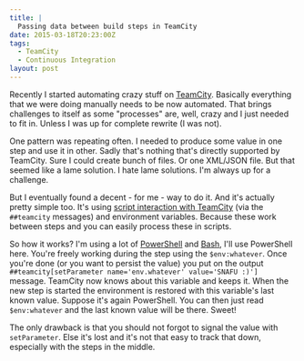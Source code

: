 ```yaml
---
title: |
  Passing data between build steps in TeamCity
date: 2015-03-18T20:23:00Z
tags:
  - TeamCity
  - Continuous Integration
layout: post
---
```

Recently I started automating crazy stuff on [TeamCity][1]. Basically everything that we were doing manually needs to be now automated. That brings challenges to itself as some "processes" are, well, crazy and I just needed to fit in. Unless I was up for complete rewrite (I was not).

<!-- excerpt -->

One pattern was repeating often. I needed to produce some value in one step and use it in other. Sadly that's nothing that's directly supported by TeamCity. Sure I could create bunch of files. Or one XML/JSON file. But that seemed like a lame solution. I hate lame solutions. I'm always up for a challenge.

But I eventually found a decent - for me - way to do it. And it's actually pretty simple too. It's using [script interaction with TeamCity][4] (via the `##teamcity` messages) and environment variables. Because these work between steps and you can easily process these in scripts.

So how it works? I'm using a lot of [PowerShell][3] and [Bash][2], I'll use PowerShell here. You're freely working during the step using the `$env:whatever`. Once you're done (or you want to persist the value) you put on the output `##teamcity[setParameter name='env.whatever' value='SNAFU :)']` message. TeamCity now knows about this variable and keeps it. When the new step is started the environment is restored with this variable's last known value. Suppose it's again PowerShell. You can then just read `$env:whatever` and the last known value will be there. Sweet!

The only drawback is that you should not forgot to signal the value with `setParameter`. Else it's lost and it's not that easy to track that down, especially with the steps in the middle.

[1]: https://www.jetbrains.com/teamcity/
[2]: http://en.wikipedia.org/wiki/Bash_%28Unix_shell%29
[3]: http://en.wikipedia.org/wiki/Windows_PowerShell
[4]: https://confluence.jetbrains.com/display/TCD9/Build+Script+Interaction+with+TeamCity
